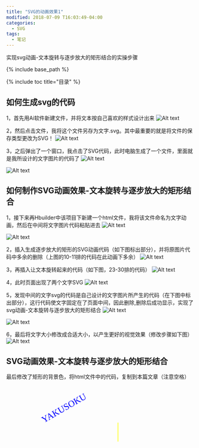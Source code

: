 ```yaml
---
title: "SVG的动画效果1"
modified: 2018-07-09 T16:03:49-04:00
categories: 
  - SVG
tags:
  - 笔记
---
```


实现svg动画-文本旋转与逐步放大的矩形结合的实操步骤

{% include base_path %}

{% include toc title="目录" %}


## 如何生成svg的代码
1，首先用Ai软件新建文件，并将文本按自己喜欢的样式设计出来
![Alt text](https://gitee.com/NFUNM171061397/minimal-mistakes/raw/master/images/svg%E5%8A%A8%E7%94%BB01.jpg)

2，然后点击文件，我将这个文件另存为文字.svg。其中最重要的就是将文件的保存类型更改为SVG！
![Alt text](https://gitee.com/NFUNM171061397/minimal-mistakes/raw/master/images/svg%E5%8A%A8%E7%94%BB02.jpg)

3，之后弹出了一个窗口，我点击了SVG代码，此时电脑生成了一个文件，里面就是我所设计的文字图片的代码了
![Alt text](https://gitee.com/NFUNM171061397/minimal-mistakes/raw/master/images/svg%E5%8A%A8%E7%94%BB03.jpg)

![Alt text](https://gitee.com/NFUNM171061397/minimal-mistakes/raw/master/images/svg%E5%8A%A8%E7%94%BB04.jpg)


## 如何制作SVG动画效果-文本旋转与逐步放大的矩形结合

1，接下来再Hbuilder中该项目下新建一个html文件，我将该文件命名为文字动画，然后在<body></body>中间将文字图片代码粘贴进去
![Alt text](https://gitee.com/NFUNM171061397/minimal-mistakes/raw/master/images/svg%E5%8A%A8%E7%94%BB05.png)

![Alt text](https://gitee.com/NFUNM171061397/minimal-mistakes/raw/master/images/svg%E5%8A%A8%E7%94%BB07.png)

2，插入生成逐步放大的矩形的SVG动画代码（如下图标出部分），并将原图片代码中多余的删除（上图的10-11排的代码在此动画下多余）
![Alt text](https://gitee.com/NFUNM171061397/minimal-mistakes/raw/master/images/svg%E5%8A%A8%E7%94%BB08.png)

3，再插入让文本旋转起来的代码（如下图，23-30排的代码）
![Alt text](https://gitee.com/NFUNM171061397/minimal-mistakes/raw/master/images/svg%E5%8A%A8%E7%94%BB09.png)

4，此时页面出现了两个文字SVG
![Alt text](https://gitee.com/NFUNM171061397/minimal-mistakes/raw/master/images/svg%E5%8A%A8%E7%94%BB010.png)

5，发现中间的文字svg的代码是自己设计的文字图片所产生的代码（在下图中标出部分），这行代码使文字固定在了页面中间，因此删除,删除后成功显示，实现了svg动画-文本旋转与逐步放大的矩形结合
![Alt text](https://gitee.com/NFUNM171061397/minimal-mistakes/raw/master/images/svg%E5%8A%A8%E7%94%BB09.png)

![Alt text](https://gitee.com/NFUNM171061397/minimal-mistakes/raw/master/images/svg%E5%8A%A8%E7%94%BB012.png)

6，最后将文字大小修改成合适大小，以产生更好的视觉效果（修改步骤如下图）
![Alt text](https://gitee.com/NFUNM171061397/minimal-mistakes/raw/master/images/svg%E5%8A%A8%E7%94%BB013.png)


## SVG动画效果-文本旋转与逐步放大的矩形结合
最后修改了矩形的背景色，将html文件中的代码，复制到本篇文章（注意空格）

<html>
<head>
<meta charset="UTF-8">
<title></title>
</head>
<body>
<svg>
<?xml version="1.0" encoding="utf-8"?>
<!-- Generator: Adobe Illustrator 22.1.0, SVG Export Plug-In . SVG Version: 6.00 Build 0)  -->
<style type="text/css">
.st0{fill:#0000FF;}
.st1{font-family:'DFWaWaSC-W5-GBpc-EUC-H';}
.st2{font-size:24px;}
</style>
<svg xmlns="http://www.w3.org/2000/svg" version="1.1">
<rect id="rec" x="300" y="100" width="300" height="100" style="fill:yellow"> 
<animate attributeName="x" attributeType="XML" begin="0s" dur="6s" fill="freeze" from="300" to="0" /> 
<animate attributeName="y" attributeType="XML" begin="0s" dur="6s" fill="freeze" from="100" to="0" /> 
<animate attributeName="width" attributeType="XML" begin="0s" dur="6s" fill="freeze" from="300" to="800" /> 
<animate attributeName="height" attributeType="XML" begin="0s" dur="6s" fill="freeze" from="100" to="300" /> 
<animateColor attributeName="fill" attributeType="CSS" from="yellow" to="yellow" begin="2s" dur="4s" fill="freeze" />
</rect>
<g transform="translate(100,100)"> 
<text id="TextElement" x="0" y="0"  transform="matrix(1 0 0 1 342.2856 402.4287)" class="st0 st1 st2">YAKUSOKU
<set attributeName="visibility" attributeType="CSS" to="visible" begin="0s" dur="6s" fill="freeze" />
<animateMotion path="M 0 0 L 100 100" begin="0s" dur="6s" fill="freeze" />
<animateColor attributeName="fill" attributeType="CSS" from="yellow" to="yellow" begin="0s" dur="6s" fill="freeze" /> 
<animateTransform attributeName="transform" attributeType="XML" type="rotate" from="-30" to="0" begin="0s" dur="6s" fill="freeze" /> 
<animateTransform attributeName="transform" attributeType="XML" type="scale" from="1" to="3" additive="sum" begin="0s" dur="6s" fill="freeze" /> 
</text>
</svg>
</body>
</html>
